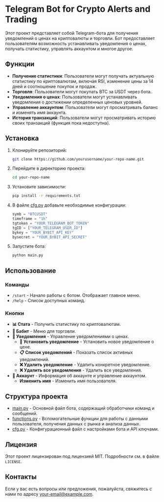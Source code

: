 # Telegram Bot for Crypto Alerts and Trading

Этот проект представляет собой Telegram-бота для получения уведомлений о ценах на криптовалюты и торговли. Бот предоставляет пользователям возможность устанавливать уведомления о ценах, получать статистику, управлять аккаунтом и многое другое.

## Функции

- **Получение статистики**: Пользователи могут получать актуальную статистику по криптовалютам, включая RSI, изменение цены за 14 дней и соотношение покупок и продаж.
- **Торговля**: Пользователи могут покупать BTC за USDT через бота.
- **Уведомления о ценах**: Пользователи могут устанавливать уведомления о достижении определенных ценовых уровней.
- **Управление аккаунтом**: Пользователи могут просматривать баланс и изменять имя аккаунта.
- **История транзакций**: Пользователи могут просматривать историю своих транзакций (функция пока недоступна).

## Установка

1. Клонируйте репозиторий:
    ```bash
    git clone https://github.com/yourusername/your-repo-name.git
    ```

2. Перейдите в директорию проекта:
    ```bash
    cd your-repo-name
    ```

3. Установите зависимости:
    ```bash
    pip install -r requirements.txt
    ```

4. В файле [cfg.py](http://_vscodecontentref_/0) добавьте необходимые конфигурации:
    ```python
    symb = "BTCUSDT"
    timeframe = "1h"
    tgtoken = "YOUR_TELEGRAM_BOT_TOKEN"
    tgID = ["YOUR_TELEGRAM_USER_ID"]
    bykey = "YOUR_BYBIT_API_KEY"
    bysecret = "YOUR_BYBIT_API_SECRET"
    ```

5. Запустите бота:
    ```bash
    python main.py
    ```

## Использование

### Команды

- `/start` - Начало работы с ботом. Отображает главное меню.
- `/help` - Список доступных команд.

### Кнопки

- **📊 Стата** - Получить статистику по криптовалютам.
- **💸 Бабит** - Меню для торговли.
- **🔔 Уведомления** - Управление уведомлениями о ценах.
  - **🔔 Установить уведомление** - Установить новое уведомление о цене.
  - **📋 Список уведомлений** - Показать список активных уведомлений.
  - **❌ Удалить уведомление** - Удалить конкретное уведомление.
  - **❌ Удалить все уведомления** - Удалить все уведомления.
- **👤 Аккаунт** - Информация об аккаунте и управление аккаунтом.
  - **Изменить имя** - Изменить имя пользователя.

## Структура проекта

- [main.py](http://_vscodecontentref_/1) - Основной файл бота, содержащий обработчики команд и сообщений.
- [functions.py](http://_vscodecontentref_/2) - Вспомогательные функции для работы с данными пользователя, получения данных с рынка и анализа данных.
- [cfg.py](http://_vscodecontentref_/3) - Конфигурационный файл с настройками бота и API ключами.

## Лицензия

Этот проект лицензирован под лицензией MIT. Подробности см. в файле `LICENSE`.

## Контакты

Если у вас есть вопросы или предложения, пожалуйста, свяжитесь с нами по адресу [your-email@example.com](mailto:your-email@example.com).
